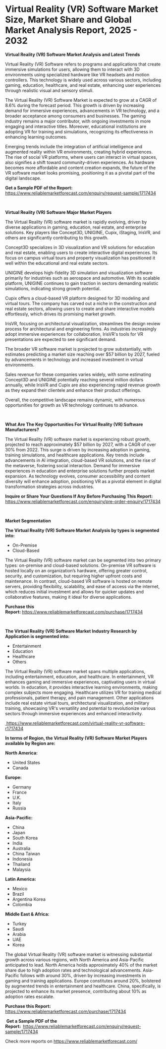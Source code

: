 <p><h1>Virtual Reality (VR) Software Market Size, Market Share and Global Market Analysis Report, 2025 - 2032</h1></p><p><strong>Virtual Reality (VR) Software Market Analysis and Latest Trends</strong></p>
<p><p>Virtual Reality (VR) Software refers to programs and applications that create immersive simulations for users, allowing them to interact with 3D environments using specialized hardware like VR headsets and motion controllers. This technology is widely used across various sectors, including gaming, education, healthcare, and real estate, enhancing user experiences through realistic visual and sensory stimuli.</p><p>The Virtual Reality (VR) Software Market is expected to grow at a CAGR of 8.6% during the forecast period. This growth is driven by increasing demand for immersive experiences, advancements in VR technology, and a broader acceptance among consumers and businesses. The gaming industry remains a major contributor, with ongoing investments in more engaging and interactive titles. Moreover, educational institutions are adopting VR for training and simulations, recognizing its effectiveness in enhancing learning outcomes.</p><p>Emerging trends include the integration of artificial intelligence and augmented reality within VR environments, creating hybrid experiences. The rise of social VR platforms, where users can interact in virtual spaces, also signifies a shift toward community-driven experiences. As hardware becomes more affordable and content creation expands, the future of the VR software market looks promising, positioning it as a pivotal part of the digital landscape.</p></p>
<p><strong>Get a Sample PDF of the Report:&nbsp;</strong> <a href="https://www.reliablemarketforecast.com/enquiry/request-sample/1717434?utm_campaign=2315&utm_medium=2&utm_source=Github&utm_content=ia&utm_term=25032025&utm_id=virtual-reality-vr-software">https://www.reliablemarketforecast.com/enquiry/request-sample/1717434</a></p>
<p>&nbsp;</p>
<p><strong>Virtual Reality (VR) Software Major Market Players</strong></p>
<p><p>The Virtual Reality (VR) software market is rapidly evolving, driven by diverse applications in gaming, education, real estate, and enterprise solutions. Key players like Concept3D, UNIGINE, Cupix, iStaging, IrisVR, and others are significantly contributing to this growth.</p><p>Concept3D specializes in 3D visualization and VR solutions for education and real estate, enabling users to create interactive digital experiences. Its focus on campus virtual tours and property visualization has positioned it well within the educational and real estate sectors.</p><p>UNIGINE develops high-fidelity 3D simulation and visualization software primarily for industries such as aerospace and automotive. With its scalable platform, UNIGINE continues to gain traction in sectors demanding realistic simulations, indicating strong growth potential.</p><p>Cupix offers a cloud-based VR platform designed for 3D modeling and virtual tours. The company has carved out a niche in the construction and real estate sectors, allowing users to create and share interactive models effortlessly, which drives its promising market growth.</p><p>IrisVR, focusing on architectural visualization, streamlines the design review process for architectural and engineering firms. As industries increasingly adopt immersive experiences for collaboration, IrisVR's tools for VR presentations are expected to see significant demand.</p><p>The broader VR software market is projected to grow substantially, with estimates predicting a market size reaching over $57 billion by 2027, fueled by advancements in technology and increased investment in virtual environments.</p><p>Sales revenue for these companies varies widely, with some estimating Concept3D and UNIGINE potentially reaching several million dollars annually, while IrisVR and Cupix are also experiencing rapid revenue growth as they expand their clientele and enhance their product offerings.</p><p>Overall, the competitive landscape remains dynamic, with numerous opportunities for growth as VR technology continues to advance.</p></p>
<p>&nbsp;</p>
<p><strong>What Are The Key Opportunities For Virtual Reality (VR) Software Manufacturers?</strong></p>
<p><p>The Virtual Reality (VR) software market is experiencing robust growth, projected to reach approximately $57 billion by 2027, with a CAGR of over 30% from 2022. This surge is driven by increasing adoption in gaming, training simulations, and healthcare applications. Key trends include advancements in AI integration, cloud-based VR solutions, and the rise of the metaverse, fostering social interaction. Demand for immersive experiences in education and enterprise solutions further propels market expansion. As technology evolves, consumer accessibility and content diversity will enhance adoption, positioning VR as a pivotal element in digital transformation strategies across industries.</p></p>
<p><strong>Inquire or Share Your Questions If Any Before Purchasing This Report:</strong> <a href="https://www.reliablemarketforecast.com/enquiry/pre-order-enquiry/1717434?utm_campaign=2315&utm_medium=2&utm_source=Github&utm_content=ia&utm_term=25032025&utm_id=virtual-reality-vr-software">https://www.reliablemarketforecast.com/enquiry/pre-order-enquiry/1717434</a></p>
<p>&nbsp;</p>
<p><strong>Market Segmentation</strong></p>
<p><strong>The Virtual Reality (VR) Software Market Analysis by types is segmented into:</strong></p>
<p><ul><li>On-Premise</li><li>Cloud-Based</li></ul></p>
<p><p>The Virtual Reality (VR) software market can be segmented into two primary types: on-premise and cloud-based solutions. On-premise VR software is hosted locally on an organization’s hardware, offering greater control, security, and customization, but requiring higher upfront costs and maintenance. In contrast, cloud-based VR software is hosted on remote servers, providing flexibility, scalability, and ease of access via the internet, which reduces initial investment and allows for quicker updates and collaborative features, making it ideal for diverse applications.</p></p>
<p><strong>Purchase this Report:&nbsp;</strong><a href="https://www.reliablemarketforecast.com/purchase/1717434?utm_campaign=2315&utm_medium=2&utm_source=Github&utm_content=ia&utm_term=25032025&utm_id=virtual-reality-vr-software">https://www.reliablemarketforecast.com/purchase/1717434</a></p>
<p>&nbsp;</p>
<p><strong>The Virtual Reality (VR) Software Market Industry Research by Application is segmented into:</strong></p>
<p><ul><li>Entertainment</li><li>Education</li><li>Healthcare</li><li>Others</li></ul></p>
<p><p>The Virtual Reality (VR) software market spans multiple applications, including entertainment, education, and healthcare. In entertainment, VR enhances gaming and immersive experiences, captivating users in virtual worlds. In education, it provides interactive learning environments, making complex subjects more engaging. Healthcare utilizes VR for training medical professionals, patient therapy, and pain management. Other applications include real estate virtual tours, architectural visualization, and military training, showcasing VR's versatility and potential to revolutionize various sectors through immersive experiences and enhanced interactivity.</p></p>
<p><a href="https://www.reliablemarketforecast.com/virtual-reality-vr-software-r1717434?utm_campaign=2315&utm_medium=2&utm_source=Github&utm_content=ia&utm_term=25032025&utm_id=virtual-reality-vr-software">&nbsp;https://www.reliablemarketforecast.com/virtual-reality-vr-software-r1717434</a></p>
<p><strong>In terms of Region, the Virtual Reality (VR) Software Market Players available by Region are:</strong></p>
<p>
    <p> <strong> North America: </strong>
        <ul>
            <li>United States</li>
            <li>Canada</li>
        </ul>
        </p> 
    <p> <strong> Europe: </strong>
        <ul>
            <li>Germany</li>
            <li>France</li>
            <li>U.K.</li>
            <li>Italy</li>
            <li>Russia</li>
        </ul>
        </p> 
    <p> <strong> Asia-Pacific: </strong>
        <ul>
            <li>China</li>
            <li>Japan</li>
            <li>South Korea</li>
            <li>India</li>
            <li>Australia</li>
            <li>China Taiwan</li>
            <li>Indonesia</li>
            <li>Thailand</li>
            <li>Malaysia</li>
        </ul>
        </p> 
    <p> <strong> Latin America: </strong>
        <ul>
            <li>Mexico</li>
            <li>Brazil</li>
            <li>Argentina Korea</li>
            <li>Colombia</li>
        </ul>
        </p> 
    <p> <strong> Middle East & Africa: </strong>
        <ul>
            <li>Turkey</li>
            <li>Saudi</li>
            <li>Arabia</li>
            <li>UAE</li>
            <li>Korea</li>
        </ul>
    </p>
    </p>
<p><p>The global Virtual Reality (VR) software market is witnessing substantial growth across various regions, with North America and Asia-Pacific anticipated to lead. North America holds approximately 40% of the market share due to high adoption rates and technological advancements. Asia-Pacific follows with around 30%, driven by increasing investments in gaming and training applications. Europe constitutes around 20%, bolstered by augmented trends in entertainment and healthcare. China, specifically, is projected to enhance its market presence, contributing about 10% as adoption rates escalate.</p></p>
<p><strong>Purchase this Report: </strong><a href="https://www.reliablemarketforecast.com/purchase/1717434?utm_campaign=2315&utm_medium=2&utm_source=Github&utm_content=ia&utm_term=25032025&utm_id=virtual-reality-vr-software">https://www.reliablemarketforecast.com/purchase/1717434</a></p>
<p>&nbsp;<strong>Get a Sample PDF of the Report:&nbsp;&nbsp;</strong><a href="https://www.reliablemarketforecast.com/enquiry/request-sample/1717434?utm_campaign=2315&utm_medium=2&utm_source=Github&utm_content=ia&utm_term=25032025&utm_id=virtual-reality-vr-software">https://www.reliablemarketforecast.com/enquiry/request-sample/1717434</a></p>
<p><strong></strong></p>
<p>Check more reports on <a href="https://www.reliablemarketforecast.com/?utm_campaign=2315&utm_medium=2&utm_source=Github&utm_content=ia&utm_term=25032025&utm_id=virtual-reality-vr-software">https://www.reliablemarketforecast.com/</a></p>